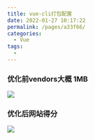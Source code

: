 ```yaml
---
title: vue-cli打包配置
date: 2022-01-27 10:17:22
permalink: /pages/a33f66/
categories:
  - Vue
tags:
  - 
---
```






### 优化前vendors大概 1MB
![](https://qiniu.espe.work/blog/20220127101623.png)



### 优化后网站得分
![](https://qiniu.espe.work/blog/20220127104625.png)